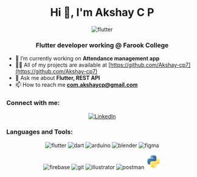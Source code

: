 <h1 align="center">Hi 👋, I'm Akshay C P</h1>
<div align="center">
    <img src="https://media.tenor.com/TCRFRR67pVkAAAAi/rebrnd-coding.gif" alt="flutter" width="100" height="100"/> 
</div>
<h3 align="center">Flutter developer working @ Farook College</h3>


- 🔭 I’m currently working on **Attendance management app**
- 👨‍💻 All of my projects are available at [https://github.com/Akshay-cp7](https://github.com/Akshay-cp7)
- 💬 Ask me about **Flutter, REST API**
- 📫 How to reach me **com.akshaycp@gmail.com**

<h3 align="left">Connect with me:</h3>
<p align="center">
  <a href="https://www.linkedin.com/in/akshay-cp7" target="_blank">
    <img src="https://cdn.uconnectlabs.com/wp-content/uploads/sites/46/2022/08/Linkedin-Logo-e1660320077673.png" alt="LinkedIn" width="40" height="40"/>
  </a>
</p>
<h3 align="left">Languages and Tools:</h3>
<p align="center" class="icons-container"> 
  <a> 
    <img src="https://www.vectorlogo.zone/logos/flutterio/flutterio-icon.svg" alt="flutter" width="40" height="40"/> 
  </a> 
  <a> 
    <img src="https://www.vectorlogo.zone/logos/dartlang/dartlang-icon.svg" alt="dart" width="40" height="40"/> 
  </a> 
  <a> 
    <img src="https://cdn.worldvectorlogo.com/logos/arduino-1.svg" alt="arduino" width="40" height="40"/> 
  </a> 
  <a> 
    <img src="https://download.blender.org/branding/community/blender_community_badge_white.svg" alt="blender" width="40" height="40"/> 
  </a> 
  <a> 
    <img src="https://www.vectorlogo.zone/logos/figma/figma-icon.svg" alt="figma" width="40" height="40"/> 
  </a> 
</p>

<p align="center" class="icons-container"> 
  <a> 
    <img src="https://www.vectorlogo.zone/logos/firebase/firebase-icon.svg" alt="firebase" width="40" height="40"/> 
  </a> 
  <a> 
    <img src="https://www.vectorlogo.zone/logos/git-scm/git-scm-icon.svg" alt="git" width="40" height="40"/> 
  </a> 
  <a> 
    <img src="https://www.vectorlogo.zone/logos/adobe_illustrator/adobe_illustrator-icon.svg" alt="illustrator" width="40" height="40"/> 
  </a> 
  <a> 
    <img src="https://www.vectorlogo.zone/logos/getpostman/getpostman-icon.svg" alt="postman" width="40" height="40"/> 
  </a> 
  <a> 
    <img src="https://raw.githubusercontent.com/devicons/devicon/master/icons/python/python-original.svg" alt="python" width="40" height="40"/> 
  </a> 
</p>


